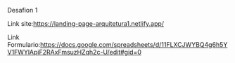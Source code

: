 Desafion 1

Link site:https://landing-page-arquitetura1.netlify.app/

Link Formulario:https://docs.google.com/spreadsheets/d/11FLXCJWYBQ4g6h5YV1FWYlApiF2RAxFmsuzHZqh2c-U/edit#gid=0
